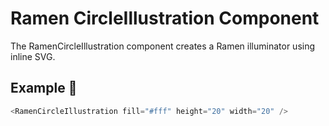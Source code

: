 # Ramen CircleIllustration Component

The RamenCircleIllustration component creates a Ramen illuminator using inline SVG.

## Example 🚀

```javascript
<RamenCircleIllustration fill="#fff" height="20" width="20" />
```
